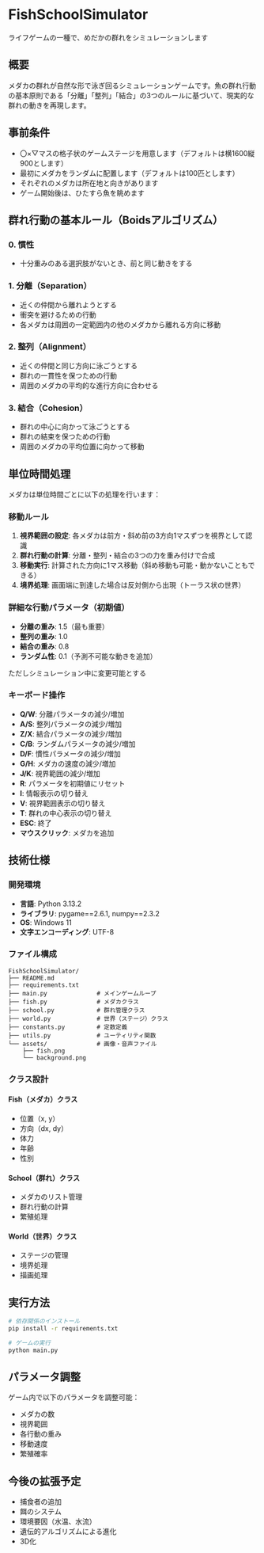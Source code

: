 # FishSchoolSimulator

ライフゲームの一種で、めだかの群れをシミュレーションします

## 概要
メダカの群れが自然な形で泳ぎ回るシミュレーションゲームです。魚の群れ行動の基本原則である「分離」「整列」「結合」の3つのルールに基づいて、現実的な群れの動きを再現します。

## 事前条件
- 〇×▽マスの格子状のゲームステージを用意します（デフォルトは横1600縦900とします）
- 最初にメダカをランダムに配置します（デフォルトは100匹とします）
- それぞれのメダカは所在地と向きがあります
- ゲーム開始後は、ひたすら魚を眺めます

## 群れ行動の基本ルール（Boidsアルゴリズム）

### 0. 慣性
- 十分重みのある選択肢がないとき、前と同じ動きをする

### 1. 分離（Separation）
- 近くの仲間から離れようとする
- 衝突を避けるための行動
- 各メダカは周囲の一定範囲内の他のメダカから離れる方向に移動

### 2. 整列（Alignment）
- 近くの仲間と同じ方向に泳ごうとする
- 群れの一貫性を保つための行動
- 周囲のメダカの平均的な進行方向に合わせる

### 3. 結合（Cohesion）
- 群れの中心に向かって泳ごうとする
- 群れの結束を保つための行動
- 周囲のメダカの平均位置に向かって移動

## 単位時間処理
メダカは単位時間ごとに以下の処理を行います：

### 移動ルール
1. **視界範囲の設定**: 各メダカは前方・斜め前の3方向1マスずつを視界として認識
2. **群れ行動の計算**: 分離・整列・結合の3つの力を重み付けで合成
3. **移動実行**: 計算された方向に1マス移動（斜め移動も可能・動かないこともできる）
4. **境界処理**: 画面端に到達した場合は反対側から出現（トーラス状の世界）

### 詳細な行動パラメータ（初期値）
- **分離の重み**: 1.5（最も重要）
- **整列の重み**: 1.0
- **結合の重み**: 0.8
- **ランダム性**: 0.1（予測不可能な動きを追加）

ただしシミュレーション中に変更可能とする

### キーボード操作
- **Q/W**: 分離パラメータの減少/増加
- **A/S**: 整列パラメータの減少/増加  
- **Z/X**: 結合パラメータの減少/増加
- **C/B**: ランダムパラメータの減少/増加
- **D/F**: 慣性パラメータの減少/増加
- **G/H**: メダカの速度の減少/増加
- **J/K**: 視界範囲の減少/増加
- **R**: パラメータを初期値にリセット
- **I**: 情報表示の切り替え
- **V**: 視界範囲表示の切り替え
- **T**: 群れの中心表示の切り替え
- **ESC**: 終了
- **マウスクリック**: メダカを追加

## 技術仕様

### 開発環境
- **言語**: Python 3.13.2
- **ライブラリ**: pygame==2.6.1, numpy==2.3.2
- **OS**: Windows 11
- **文字エンコーディング**: UTF-8

### ファイル構成
```
FishSchoolSimulator/
├── README.md
├── requirements.txt
├── main.py              # メインゲームループ
├── fish.py              # メダカクラス
├── school.py            # 群れ管理クラス
├── world.py             # 世界（ステージ）クラス
├── constants.py         # 定数定義
├── utils.py             # ユーティリティ関数
└── assets/              # 画像・音声ファイル
    ├── fish.png
    └── background.png
```

### クラス設計

#### Fish（メダカ）クラス
- 位置（x, y）
- 方向（dx, dy）
- 体力
- 年齢
- 性別

#### School（群れ）クラス
- メダカのリスト管理
- 群れ行動の計算
- 繁殖処理

#### World（世界）クラス
- ステージの管理
- 境界処理
- 描画処理

## 実行方法
```bash
# 依存関係のインストール
pip install -r requirements.txt

# ゲームの実行
python main.py
```

## パラメータ調整
ゲーム内で以下のパラメータを調整可能：
- メダカの数
- 視界範囲
- 各行動の重み
- 移動速度
- 繁殖確率

## 今後の拡張予定
- 捕食者の追加
- 餌のシステム
- 環境要因（水温、水流）
- 遺伝的アルゴリズムによる進化
- 3D化

